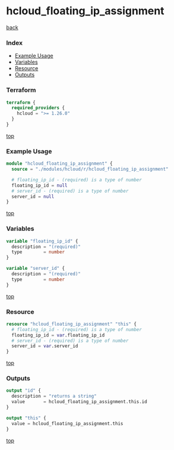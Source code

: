 # hcloud_floating_ip_assignment

[back](../hcloud.md)

### Index

- [Example Usage](#example-usage)
- [Variables](#variables)
- [Resource](#resource)
- [Outputs](#outputs)

### Terraform

```terraform
terraform {
  required_providers {
    hcloud = ">= 1.26.0"
  }
}
```

[top](#index)

### Example Usage

```terraform
module "hcloud_floating_ip_assignment" {
  source = "./modules/hcloud/r/hcloud_floating_ip_assignment"

  # floating_ip_id - (required) is a type of number
  floating_ip_id = null
  # server_id - (required) is a type of number
  server_id = null
}
```

[top](#index)

### Variables

```terraform
variable "floating_ip_id" {
  description = "(required)"
  type        = number
}

variable "server_id" {
  description = "(required)"
  type        = number
}
```

[top](#index)

### Resource

```terraform
resource "hcloud_floating_ip_assignment" "this" {
  # floating_ip_id - (required) is a type of number
  floating_ip_id = var.floating_ip_id
  # server_id - (required) is a type of number
  server_id = var.server_id
}
```

[top](#index)

### Outputs

```terraform
output "id" {
  description = "returns a string"
  value       = hcloud_floating_ip_assignment.this.id
}

output "this" {
  value = hcloud_floating_ip_assignment.this
}
```

[top](#index)